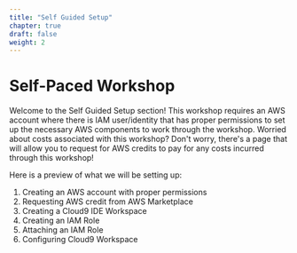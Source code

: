 ```yaml
---
title: "Self Guided Setup"
chapter: true
draft: false
weight: 2
---
```


# Self-Paced Workshop

Welcome to the Self Guided Setup section! This workshop requires an AWS account where there is IAM user/identity that has proper permissions to set up the necessary AWS components to work through the workshop. Worried about costs associated with this workshop? Don't worry, there's a page that will allow you to request for AWS credits to pay for any costs incurred through this workshop!

Here is a preview of what we will be setting up:

1. Creating an AWS account with proper permissions
1. Requesting AWS credit from AWS Marketplace
1. Creating a Cloud9 IDE Workspace
1. Creating an IAM Role
1. Attaching an IAM Role
1. Configuring Cloud9 Workspace

